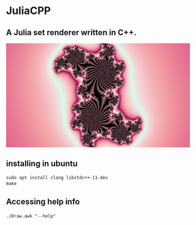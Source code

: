 # JuliaCPP
## A Julia set renderer written in C++.

![Default image. Converted to PNG via ffmpeg](default_img.png)

## installing in ubuntu

```
sudo apt install clang libstdc++-11-dev
make
```

## Accessing help info

`./Draw.awk "--help"`